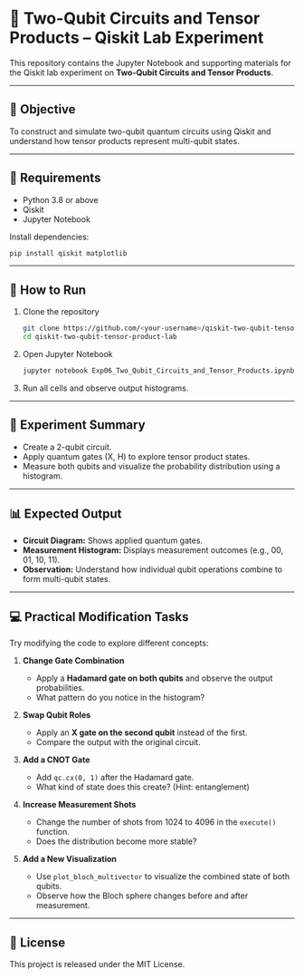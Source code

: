 # 🧩 Two-Qubit Circuits and Tensor Products – Qiskit Lab Experiment

This repository contains the Jupyter Notebook and supporting materials for the Qiskit lab experiment on **Two-Qubit Circuits and Tensor Products**.

---

## 🎯 Objective
To construct and simulate two-qubit quantum circuits using Qiskit and understand how tensor products represent multi-qubit states.

---

## 🧰 Requirements
- Python 3.8 or above  
- Qiskit  
- Jupyter Notebook  

Install dependencies:
```bash
pip install qiskit matplotlib
```

---

## 🚀 How to Run
1. Clone the repository  
   ```bash
   git clone https://github.com/<your-username>/qiskit-two-qubit-tensor-product-lab.git
   cd qiskit-two-qubit-tensor-product-lab
   ```
2. Open Jupyter Notebook  
   ```bash
   jupyter notebook Exp06_Two_Qubit_Circuits_and_Tensor_Products.ipynb
   ```
3. Run all cells and observe output histograms.

---

## 🧪 Experiment Summary
- Create a 2-qubit circuit.
- Apply quantum gates (X, H) to explore tensor product states.
- Measure both qubits and visualize the probability distribution using a histogram.

---

## 📊 Expected Output
- **Circuit Diagram:** Shows applied quantum gates.  
- **Measurement Histogram:** Displays measurement outcomes (e.g., 00, 01, 10, 11).  
- **Observation:** Understand how individual qubit operations combine to form multi-qubit states.

---

## 💻 Practical Modification Tasks

Try modifying the code to explore different concepts:

1. **Change Gate Combination**  
   - Apply a **Hadamard gate on both qubits** and observe the output probabilities.  
   - What pattern do you notice in the histogram?

2. **Swap Qubit Roles**  
   - Apply an **X gate on the second qubit** instead of the first.  
   - Compare the output with the original circuit.

3. **Add a CNOT Gate**  
   - Add `qc.cx(0, 1)` after the Hadamard gate.  
   - What kind of state does this create? (Hint: entanglement)

4. **Increase Measurement Shots**  
   - Change the number of shots from 1024 to 4096 in the `execute()` function.  
   - Does the distribution become more stable?

5. **Add a New Visualization**  
   - Use `plot_bloch_multivector` to visualize the combined state of both qubits.  
   - Observe how the Bloch sphere changes before and after measurement.

---

## 📜 License
This project is released under the MIT License.
